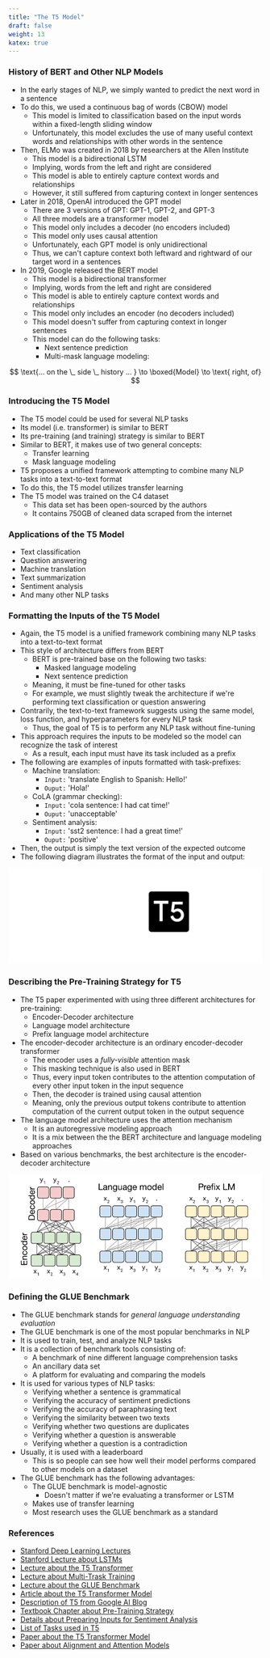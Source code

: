 ```yaml
---
title: "The T5 Model"
draft: false
weight: 13
katex: true
---
```


### History of BERT and Other NLP Models
- In the early stages of NLP, we simply wanted to predict the next word in a sentence
- To do this, we used a continuous bag of words (CBOW) model
    - This model is limited to classification based on the input words within a fixed-length sliding window
    - Unfortunately, this model excludes the use of many useful context words and relationships with other words in the sentence
- Then, ELMo was created in 2018 by researchers at the Allen Institute
    - This model is a bidirectional LSTM
    - Implying, words from the left and right are considered
    - This model is able to entirely capture context words and relationships
    - However, it still suffered from capturing context in longer sentences
- Later in 2018, OpenAI introduced the GPT model
    - There are $3$ versions of GPT: GPT-1, GPT-2, and GPT-3
    - All three models are a transformer model
    - This model only includes a decoder (no encoders included)
    - This model only uses causal attention
    - Unfortunately, each GPT model is only unidirectional
    - Thus, we can't capture context both leftward and rightward of our target word in a sentences
- In 2019, Google released the BERT model
    - This model is a bidirectional transformer
    - Implying, words from the left and right are considered
    - This model is able to entirely capture context words and relationships
    - This model only includes an encoder (no decoders included)
    - This model doesn't suffer from capturing context in longer sentences
    - This model can do the following tasks:
        - Next sentence prediction
        - Multi-mask language modeling:

$$
\text{... on the \_ side \_ history ... } \to \boxed{Model} \to \text{ right, of}
$$

### Introducing the T5 Model
- The T5 model could be used for several NLP tasks
- Its model (i.e. transformer) is similar to BERT
- Its pre-training (and training) strategy is similar to BERT
- Similar to BERT, it makes use of two general concepts:
    - Transfer learning
    - Mask language modeling
- T5 proposes a unified framework attempting to combine many NLP tasks into a text-to-text format
- To do this, the T5 model utilizes transfer learning
- The T5 model was trained on the $\text{C}4$ dataset
    - This data set has been open-sourced by the authors
    - It contains $750\text{GB}$ of cleaned data scraped from the internet

### Applications of the T5 Model
- Text classification
- Question answering
- Machine translation
- Text summarization
- Sentiment analysis
- And many other NLP tasks

### Formatting the Inputs of the T5 Model
- Again, the T5 model is a unified framework combining many NLP tasks into a text-to-text format
- This style of architecture differs from BERT
    - BERT is pre-trained base on the following two tasks:
        - Masked language modeling
        - Next sentence prediction
    - Meaning, it must be fine-tuned for other tasks
    - For example, we must slightly tweak the architecture if we're performing text classification or question answering
- Contrarily, the text-to-text framework suggests using the same model, loss function, and hyperparameters for every NLP task 
    - Thus, the goal of T5 is to perform any NLP task without fine-tuning
- This approach requires the inputs to be modeled so the model can recognize the task of interest
    - As a result, each input must have its task included as a prefix
- The following are examples of inputs formatted with task-prefixes:
    - Machine translation:
        - `Input:` 'translate English to Spanish: Hello!'
        - `Ouput:` 'Hola!'
    - CoLA (grammar checking):
        - `Input:` 'cola sentence: I had cat time!'
        - `Ouput:` 'unacceptable'
    - Sentiment analysis:
        - `Input:` 'sst2 sentence: I had a great time!'
        - `Ouput:` 'positive'
- Then, the output is simply the text version of the expected outcome
- The following diagram illustrates the format of the input and output: 

![t5](../../../img/t5.gif)

### Describing the Pre-Training Strategy for T5
- The T5 paper experimented with using three different architectures for pre-training:
    - Encoder-Decoder architecture
    - Language model architecture
    - Prefix language model architecture
- The encoder-decoder architecture is an ordinary encoder-decoder transformer
    - The encoder uses a *fully-visible* attention mask
    - This masking technique is also used in BERT
    - Thus, every input token contributes to the attention computation of every other input token in the input sequence
    - Then, the decoder is trained using causal attention
    - Meaning, only the previous output tokens contribute to attention computation of the current output token in the output sequence
- The language model architecture uses the attention mechanism
    - It is an autoregressive modeling approach
    - It is a mix between the the BERT architecture and language modeling approaches
- Based on various benchmarks, the best architecture is the encoder-decoder architecture

![t5training](../../../img/t5training.png)

### Defining the GLUE Benchmark
- The GLUE benchmark stands for *general language understanding evaluation*
- The GLUE benchmark is one of the most popular benchmarks in NLP
- It is used to train, test, and analyze NLP tasks
- It is a collection of benchmark tools consisting of:
    - A benchmark of nine different language comprehension tasks
    - An ancillary data set
    - A platform for evaluating and comparing the models
- It is used for various types of NLP tasks:
    - Verifying whether a sentence is grammatical
    - Verifying the accuracy of sentiment predictions
    - Verifying the accuracy of paraphrasing text
    - Verifying the similarity between two texts
    - Verifying whether two questions are duplicates
    - Verifying whether a question is answerable
    - Verifying whether a question is a contradiction
- Usually, it is used with a leaderboard
    - This is so people can see how well their model performs compared to other models on a dataset
- The GLUE benchmark has the following advantages:
    - The GLUE benchmark is model-agnostic
        - Doesn't matter if we're evaluating a transformer or LSTM
    - Makes use of transfer learning
    - Most research uses the GLUE benchmark as a standard

### References
- [Stanford Deep Learning Lectures](http://cs224d.stanford.edu/lectures/)
- [Stanford Lecture about LSTMs](http://cs224d.stanford.edu/lectures/CS224d-Lecture9.pdf)
- [Lecture about the T5 Transformer](https://www.coursera.org/learn/attention-models-in-nlp/lecture/dDSZk/transformer-t5)
- [Lecture about Multi-Trask Training](https://www.coursera.org/learn/attention-models-in-nlp/lecture/vhRkb/multi-task-training-strategy)
- [Lecture about the GLUE Benchmark](https://www.coursera.org/learn/attention-models-in-nlp/lecture/h2IJz/glue-benchmark)
- [Article about the T5 Transformer Model](https://towardsdatascience.com/t5-text-to-text-transfer-transformer-643f89e8905e)
- [Description of T5 from Google AI Blog](https://ai.googleblog.com/2020/02/exploring-transfer-learning-with-t5.html)
- [Textbook Chapter about Pre-Training Strategy](https://d2l.ai/chapter_natural-language-processing-pretraining/bert.html)
- [Details about Preparing Inputs for Sentiment Analysis](https://github.com/huggingface/transformers/issues/3704)
- [List of Tasks used in T5](https://colab.research.google.com/github/PytorchLightning/pytorch-lightning/blob/master/notebooks/04-transformers-text-classification.ipynb)
- [Paper about the T5 Transformer Model](https://arxiv.org/pdf/1910.10683.pdf)
- [Paper about Alignment and Attention Models](https://arxiv.org/pdf/1409.0473.pdf)